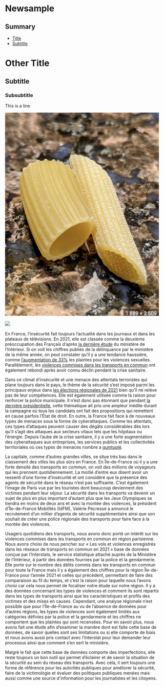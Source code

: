 # Newsample

## Summary
* [Title](#other-title)
* [Subtitle](#subtitle)



# Other Title

## Subtitle

### Subsubtitle


This is a line

![Pasta](PASTA.png)




![](https://www.leparisien.fr/resizer/zkKDiadbk8uJzSrxhv1xZ96g07Q=/932x582/cloudfront-eu-central-1.images.arcpublishing.com/leparisien/JC5VXNGCHFGOHCHZXI6HCTRV5E.jpg)


En France, l’insécurité fait toujours l’actualité dans les journaux et dans les plateaux de télévisions. En 2021, elle est classée comme la deuxième préoccupation des Français d’après [la dernière étude](https://www.europe1.fr/societe/la-delinquance-est-la-deuxieme-preoccupation-des-francais-en-2021-4100114) du ministère de l’Intérieur. Si on voit les chiffres publiés de la délinquance par le ministère de la même année, on peut constater qu’il y a une tendance haussière, comme [l’augmentation de 33%](https://www.interieur.gouv.fr/actualites/communiques/insecurite-et-delinquance-bilan-statistique-2021) les plaintes pour les violences sexuelles. Parallèlement, les [violences commises dans les transports en commun](https://mobile.interieur.gouv.fr/Interstats/Actualites/Les-vols-et-violences-enregistres-dans-les-reseaux-de-transports-en-commun-en-2021-Interstats-Analyse-N-48) ont également rebondi après avoir connu déclin pendant la crise sanitaire.

Dans ce climat d’insécurité et une menace des attentats terroristes qui plane toujours dans le pays, le thème de la sécurité s’est imposé parmi les principaux enjeux dans [les élections régionales de 2021](https://www.france24.com/fr/france/20210522-la-sécurité-thème-omniprésent-de-la-campagne-des-régionales) bien qu’il ne relève pas de leur compétences. Elle est également utilisée comme la raison pour renforcer la police municipale. Il n’est donc pas étonnant que pendant [la dernière présidentielle](https://www.lavoixdunord.fr/1158633/article/2022-03-27/presidentielle-2022-delinquance-la-surenchere-securitaire-des-candidats), cette thématique ait pris une ampleur inédite durant la campagne où tous les candidats ont fait des propositions qui remettent en cause parfois l’État de droit. En outre, la France fait face à de nouveaux types de menaces sous la forme de cyberattaques. Comme les attentats, ces types d’attaques peuvent causer des dégâts considérables dès lors qu’il s’agit des attaques aux secteurs vitaux tels que les hôpitaux ou l’énergie. Depuis l’aube de la crise sanitaire, il y a une forte augmentation des cyberattaques aux entreprises, les services publics et les collectivités territoriales où ces types de menaces nombre a [quintuplé](https://www.ndnm.fr/statistiques-cybersecurite-2022/). 

La capitale, comme d’autres grandes villes, se situe très bas dans le classement des villes les plus sûrs en France. En Île-de-France où il y a une forte densité des transports en commun, on voit des millions de voyageurs qui les prennent quotidiennement. La moitié d’entre eux disent avoir un ressenti d’une forme d’insécurité et ont considéré que la présence des agents de sécurité dans le réseau n’est pas suffisante. C’est également l’image de Paris vue par les touristes dont beaucoup deviennent des victimes pendant leur séjour. La sécurité dans les transports va devenir un sujet de plus en plus important d’autant plus que les Jeux Olympiques se tiendra en moins de deux ans et avec la montée des violences, la président d’Île-de-France Mobilités (IdFM), Valérie Pécresse a annoncé le recrutement d’un millier d’agents de sécurité supplémentaire ainsi que son souhait de créer une police régionale des transports pour faire face à la montée des violences. 

Usagers quotidiens des transports, nous avons donc porté un intérêt sur les violences commises dans les transports en commun en région parisienne. Nous avons choisi de nous pencher sur « Les vols et violences enregistrés dans les réseaux de transports en commun en 2021 » base de données conçue par l’Interstats, le service statistique attaché auprès de la Ministère de l’Intérieur, à partir des données fournies par la police et la gendarmerie. Elle porte sur le nombre des délits commis dans les transports en commun pour toute la France mais il y a également des chiffres pour la région Île-de-France pour l’année 2021 et celles qui précèdent, permettant de faire des comparaison au fil du temps, et c’est la raison pour laquelle nous l’avons choisi car cela nous permet de focaliser notre étude sur notre région. Il y a des données concernant les types de violences et comment ils sont répartis dans les types de transports ainsi que les caractéristiques et profils des victimes et des mises en causes. Cependant, une analyse régionale n’est possible que pour l’Île-de-France au vu de l’absence de données pour d’autres régions, les types de violences sont également limités aux catégories définies par la police et la gendarmerie et les chiffres ne comportent que les plaintes qui sont recensées. Pour en savoir plus, nous avons fait une étude afin d’examiner la manière dont est faite cette base de données, de savoir quelles sont ses limitations ou si elle comporte de biais et nous avons aussi pris contact avec l’Interstat pour leur demander leur processus ainsi que comment s’en sert le ministère.
 
Malgré le fait que cette base de données comporte des imperfections, elle reste toujours un bon outil qui permet d’éclairer et de savoir la situation de la sécurité au sein du réseau des transports. Avec cela, il sert toujours une forme de référence pour les autorités publiques pour améliorer la sécurité, faire de la victimologie et évaluer des politiques publiques menées mais aussi comme une source d'information pour les journalistes et les citoyens.

